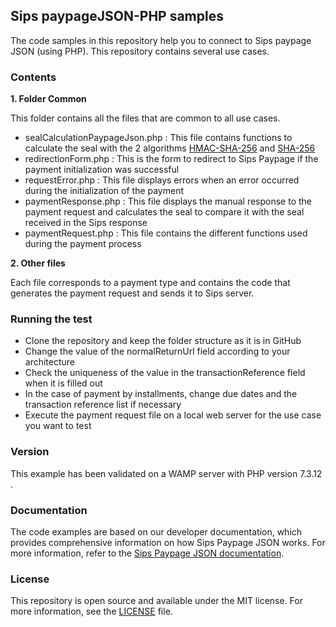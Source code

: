 ## Sips paypageJSON-PHP samples
The code samples in this repository help you to connect to Sips paypage JSON (using PHP). This repository contains several use cases.

### Contents
 **1. Folder Common**

This folder contains all the files that are common to all use cases.
- sealCalculationPaypageJson.php : This file contains functions to calculate the seal with the 2 algorithms [HMAC-SHA-256](https://documentation.sips.worldline.com/en/WLSIPS.316-UG-Sips-Paypage-JSON.html) and [SHA-256](https://documentation.sips.worldline.com/en/WLSIPS.316-UG-Sips-Paypage-JSON.html)
- redirectionForm.php : This is the form to redirect to Sips Paypage if the payment initialization was successful
- requestError.php : This file displays errors when an error occurred during the initialization of the payment
- paymentResponse.php : This file displays the manual response to the payment request and calculates the seal to compare it with the seal received in the Sips response
- paymentRequest.php : This file contains the different functions used during the payment process 
 
 **2. Other files**

Each file corresponds to a payment type and contains the code that generates the payment request and sends it to Sips server.
 
### Running the test
- Clone the repository and keep the folder structure as it is in GitHub
- Change the value of the normalReturnUrl field according to your architecture
- Check the uniqueness of the value in the transactionReference field when it is filled out 
- In the case of payment by installments, change due dates and the transaction reference list if necessary
- Execute the payment request file on a local web server for the use case you want to test

### Version
This example has been validated on a WAMP server with PHP version 7.3.12 .

### Documentation
The code examples are based on our developer documentation, which provides comprehensive information on how Sips Paypage JSON works. For more information, refer to the [Sips Paypage JSON documentation](https://documentation.sips.worldline.com/en/WLSIPS.316-UG-Sips-Paypage-JSON.html).

### License
This repository is open source and available under the MIT license. For more information, see the [LICENSE](LICENSE) file.
